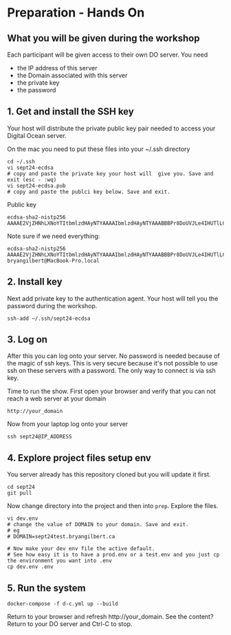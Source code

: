 # Preparation - Hands On 

## What you will be given during the workshop

Each participant will be given access to their own DO server. You need
 - the IP address of this server
 - the Domain associated with this server
 - the private key
 - the password

## 1. Get and install the SSH key
 
 Your host will distribute the private public key pair needed to access your Digital Ocean server.  
 
 On the mac you need to put these files into your ~/.ssh directory
 
    cd ~/.ssh
    vi sept24-ecdsa
    # copy and paste the private key your host will  give you. Save and exit (esc - :wq)
    vi sept24-ecdsa.pub
    # copy and paste the publci key below. Save and exit.

Public key

    ecdsa-sha2-nistp256 AAAAE2VjZHNhLXNoYTItbmlzdHAyNTYAAAAIbmlzdHAyNTYAAABBBPr8DoUVJLe4IHUTlLCWQ5hOKsPBi7EeYueLGkOujqh18Dlk5CIBOnGqmU96TtQtYGQ3uNsblE5x2vPEIeSmTRI=    

Note sure if we need everything:

    ecdsa-sha2-nistp256 AAAAE2VjZHNhLXNoYTItbmlzdHAyNTYAAAAIbmlzdHAyNTYAAABBBPr8DoUVJLe4IHUTlLCWQ5hOKsPBi7EeYueLGkOujqh18Dlk5CIBOnGqmU96TtQtYGQ3uNsblE5x2vPEIeSmTRI= bryangilbert@MacBook-Pro.local

## 2. Install key

Next add private key to the authentication agent. Your host will tell you the password during the workshop.

    ssh-add ~/.ssh/sept24-ecdsa

## 3. Log on

After this you can log onto your server.  No password is needed because of the magic of ssh keys. This is very secure
because it's not possible to use ssh on these servers with a password. The only way to connect is via ssh key.

Time to run the show.  First open your browser and verify that you can not reach a web server at your domain

    http://your_domain

Now from your laptop log onto your server

    ssh sept24@IP_ADDRESS

## 4. Explore project files setup env

You server already has this repository cloned but you will update it first.

    cd sept24
    git pull

Now change directory into the project and then into ``prep``. Explore the files.

    vi dev.env
    # change the value of DOMAIN to your domain. Save and exit.
    # eg
    # DOMAIN=sept24test.bryangilbert.ca
    
    # Now make your dev env file the active default. 
    # See how easy it is to have a prod.env or a test.env and you just cp the environment you want into .env
    cp dev.env .env

## 5. Run the system

    docker-compose -f d-c.yml up --build

Return to your browser and refresh   http://your_domain.  See the content?  Return to your DO server and Ctrl-C to stop.

